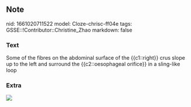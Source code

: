 ## Note
nid: 1661020711522
model: Cloze-chrisc-ff04e
tags: GSSE::!Contributor::Christine_Zhao
markdown: false

### Text
<div>
  <div>
    <div>
      <div>
        Some of the fibres on the abdominal surface of the
        {{c1::right}} crus slope up to the left and surround the
        {{c2::oesophageal orifice}} in a sling-like loop
      </div>
    </div>
  </div>
</div>

### Extra
<img src="paste-fc8373e7b4e7ba9808af877be8d93af070f03ca0.jpg">

